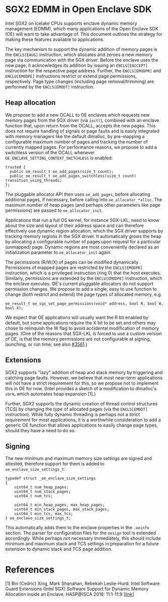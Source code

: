 # SGX2 EDMM in Open Enclave SDK

Intel SGX2 on Icelake CPUs supports enclave dynamic memory management (EDMM),
which many applications of the Open Enclave SDK (OE) will want to take advantage
of. This document outlines the strategy for making these features available to
applications.

The key mechanism to support the dynamic addition of memory pages is the
`ENCLS[EAUG]` instruction, which allocates and zeroes a new memory page via
communication with the SGX driver. Before the enclave uses the new page, it
acknowledges its addition by issuing an `ENCLU[EACCEPT]` instruction for the
respective page address. Further, the `ENCLS[EMODPR]` and `ENCLU[EMODPE]`
instructions restrict or extend page permissions, respectively. Page type
changes (including page removal/trimming) are performed by the `ENCLS[EMODT]`
instruction.

## Heap allocation

We propose to add a new OCALL to OE enclaves which requests new memory pages
from the SGX driver (via `ioctl`), combined with an enclave function that, upon
return from the OCALL, accepts the new pages. This does not require handling of
signals or page faults and is easily integrated with memory managers like the
default dlmalloc, by pre-mapping a configurable maximum number of pages and
tracking the number of currently mapped pages. For performance reasons, we
propose to add a switchless version of the OCALL whenever
`OE_ENCLAVE_SETTING_CONTEXT_SWITCHLESS` is enabled:

    trusted {
      public oe_result_t oe_add_pages(size_t count);
      public oe_result_t oe_add_pages_switchless(size_t count) transition_using_threads;
    };

The pluggable allocator API then uses `oe_add_pages`, before allocating
additional pages, if necessary, before calling into `oe_allocator_*alloc`. The
maximum number of heap pages (and perhaps other parameters like page
permissions) are passed to `oe_allocator_init`.

Applications that run a full OS kernel, for instance SGX-LKL, need to know about
the size and layout of their address space and can therefore effectively use
dynamic region allocation, which the SGX driver supports by tracking memory
regions in the SGX driver. It automatically grows the heap by allocating a
configurable number of pages upon request for a particular (unmapped) page.
Dynamic regions are most conveniently declared as an initialization parameter to
`oe_allocator_init` again.

The permissions (R/W/X) of pages can be modified dynamically. Permissions of
mapped pages are restricted by the `ENCLS[EMODPR]` instruction, which is a
privileged instruction (ring 0) that the host executes. Similarly, permissions
are extended by the `ENCLU[EMODPE]` instruction, which the enclave executes.
OE's current pluggable allocators do not support permission changes. We propose
to add a single, easy to use function to change (both restrict and extend) the
page types of allocated memory, e.g.

    oe_result_t oe_sgx_set_page_permissions(void* address, bool R, bool W, bool X);

We expect that OE applications will usually want the R bit enabled by default,
but some applications require the X bit to be set and others may chose to
relinquish the W flag to avoid accidental modification of memory pages. (One of
the reasons that SGX-LKL is forced to use a custom version of OE, is that the
memory permissions are not configurable at signing, launching, or run time; see
also [#3561](https://github.com/openenclave/openenclave/pull/3561).)

## Extensions

SGX2 supports "lazy" addition of heap and stack memory by triggering and
catching page faults. However, we believe that most near-term applications will
not have a strict requirement for this, so we propose not to implement this in
OE for now. (Intel provides a sketch of a modification to dlmalloc's `sbrk`,
which automates heap expansion [1].)

Further, SGX2 supports the dynamic creation of thread control structures (TCS)
by changing the type of allocated pages (via the `ENCLS[EMODT]` instruction).
While fully dynamic threading is perhaps not a strict requirement for most
applications, it is a worthwhile consideration to add a generic OE function that
allows applications to easily change page types, should they have a need to do
so.

## Signing

The new minimum and maximum memory size settings are signed and attested,
therefore support for them is added to `oe_enclave_size_settings_t`:

    typedef struct _oe_enclave_size_settings
    {
        uint64_t num_heap_pages;
        uint64_t num_stack_pages;
        uint64_t num_tcs;

        uint64_t min_heap_pages, max_heap_pages;
        uint64_t min_stack_pages, max_stack_pages;
        uint64_t min_tcs, max_tcs;
    } oe_enclave_size_settings_t;

This automatically adds them to the enclave properties in the `.oeinfo` section.
The parser for configuration files for the `oesign` tool is extended
accordingly. While perhaps not necessary immediately, this should include
minimum and maximum stack and TCS settings in preparation for a future extension
to dynamic stack and TCS page addition.

# References

[1] Bin (Cedric) Xing, Mark Shanahan, Rebekah Leslie-Hurd: Intel Software Guard
Extensions (Intel SGX) Software Support for Dynamic Memory Allocation inside an
Enclave. HASP@ISCA 2016: 11:1-11:9
[[link](https://caslab.csl.yale.edu/workshops/hasp2016/HASP16-17.pdf)]
